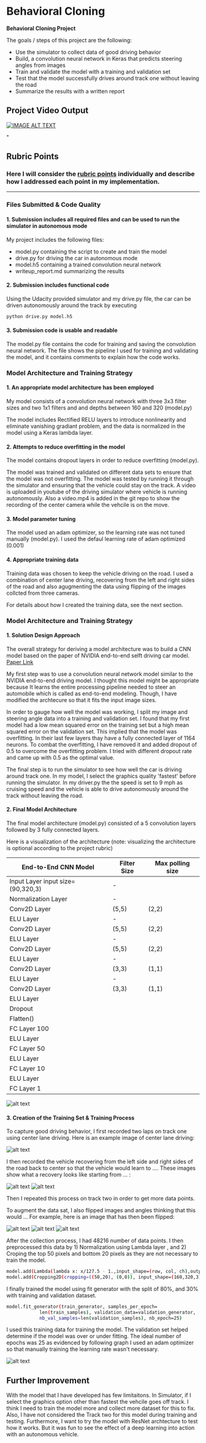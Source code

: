 # **Behavioral Cloning** 
**Behavioral Cloning Project**

The goals / steps of this project are the following:
* Use the simulator to collect data of good driving behavior
* Build, a convolution neural network in Keras that predicts steering angles from images
* Train and validate the model with a training and validation set
* Test that the model successfully drives around track one without leaving the road
* Summarize the results with a written report

## Project Video Output

[![IMAGE ALT TEXT](http://img.youtube.com/vi/DcfhG_C9Cqk/0.jpg)](https://www.youtube.com/watch?v=DcfhG_C9Cqk "Self Driving Car Output")

[//]: # (Image References)

[image1]: ./examples/placeholder.png "Model Visualization"
[image2]: ./examples/placeholder.png "Grayscaling"
[image3]: ./examples/center_camera.png "Center Camera Image"
[image4]: ./examples/left_camera.png "Left CameraImage"
[image5]: ./examples/right_camera.png "Right Camera Image"
[image6]: ./examples/flipped_center_camera.png "Flipped Center Camera Image"
[image7]: ./examples/flipped_left_camera.png "Flipped Left Camera Image"
[image8]: ./examples/flipped_right_camera.png "Flipped Right Camera Image"
[image9]: ./examples/validation.png "Training and Validation loss"
"

## Rubric Points
### Here I will consider the [rubric points](https://review.udacity.com/#!/rubrics/432/view) individually and describe how I addressed each point in my implementation.  

---
### Files Submitted & Code Quality

#### 1. Submission includes all required files and can be used to run the simulator in autonomous mode

My project includes the following files:
* model.py containing the script to create and train the model
* drive.py for driving the car in autonomous mode
* model.h5 containing a trained convolution neural network 
* writeup_report.md summarizing the results

#### 2. Submission includes functional code
Using the Udacity provided simulator and my drive.py file, the car can be driven autonomously around the track by executing 
```sh
python drive.py model.h5
```

#### 3. Submission code is usable and readable

The model.py file contains the code for training and saving the convolution neural network. The file shows the pipeline I used for training and validating the model, and it contains comments to explain how the code works.

### Model Architecture and Training Strategy

#### 1. An appropriate model architecture has been employed

My model consists of a convolution neural network with three 3x3 filter sizes and two 1x1 filters and and depths between 160 and 320 (model.py) 

The model includes Rectified RELU layers to introduce nonlinearity and eliminate vanishing gradiant problem, and the data is normalized in the model using a Keras lambda layer. 

#### 2. Attempts to reduce overfitting in the model

The model contains dropout layers in order to reduce overfitting (model.py). 

The model was trained and validated on different data sets to ensure that the model was not overfitting. The model was tested by running it through the simulator and ensuring that the vehicle could stay on the track. A video is uploaded in youtube of the driving simulator where vehicle is running autonomously. Also a video.mp4 is added in the git repo to show the recording of the center camera while the vehcile is on the move.

#### 3. Model parameter tuning

The model used an adam optimizer, so the learning rate was not tuned manually (model.py). I used the defaul learning rate of adam optimized (0.001)

#### 4. Appropriate training data

Training data was chosen to keep the vehicle driving on the road. I used a combination of center lane driving, recovering from the left and right sides of the road and also agugmenting the data using flipping of the images collcted from three cameras. 

For details about how I created the training data, see the next section. 

### Model Architecture and Training Strategy

#### 1. Solution Design Approach

The overall strategy for deriving a model architecture was to build a CNN model based on the paper of NVIDIA end-to-end selft driving car model. [Paper Link](https://arxiv.org/pdf/1604.07316.pdf)

My first step was to use a convolution neural network model similar to the NVIDIA end-to-end driving model. I thought this model might be appropriate because It learns the entire processing pipeline needed to steer an automobile which is called as end-to-end modeling. Though, I have modified the archtecure so that it fits the input image sizes.  

In order to gauge how well the model was working, I split my image and steering angle data into a training and validation set. I found that my first model had a low mean squared error on the training set but a high mean squared error on the validation set. This implied that the model was overfitting. In their last few layers thay have a fully connected layer of 1164 neurons. To combat the overfitting, I have removed it and added dropout of 0.5 to overcome the overfitting problem. I tried with different dropout rate and came up with 0.5 as the optimal value.

The final step is to run the simulator to see how well the car is driving around track one. In my model, I select the graphics quality 'fastest' before running the simulator. In my driver.py the the speed is set to 9 mph as cruising speed and the vehicle is able to drive autonomously around the track without leaving the road.

#### 2. Final Model Architecture

The final model architecture (model.py) consisted of a 5 convolution layers followed by 3 fully connected layers.

Here is a visualization of the architecture (note: visualizing the architecture is optional according to the project rubric)

   End-to-End CNN Model | Filter Size | Max polling size |
  -------------  |-------------  | -------------  | 
 Input Layer input size=(90,320,3) | - | 
 Normalization Layer | - |
 Conv2D Layer  | (5,5) | (2,2) |
 ELU Layer | - |
 Conv2D Layer  | (5,5) | (2,2) |
 ELU Layer | - |
 Conv2D Layer  | (5,5) | (2,2) |
 ELU Layer | -|
 Conv2D Layer  | (3,3) | (1,1) |
 ELU Layer | -|
 Conv2D Layer  | (3,3) | (1,1) |
 ELU Layer | 
Dropout |
Flatten() |
FC Layer 100 |
ELU Layer|
FC Layer 50|
ELU Layer|
FC Layer 10|
ELU Layer |
FC Layer 1|
  
![alt text][image1]

#### 3. Creation of the Training Set & Training Process

To capture good driving behavior, I first recorded two laps on track one using center lane driving. Here is an example image of center lane driving:

![alt text][image3]

I then recorded the vehicle recovering from the left side and right sides of the road back to center so that the vehicle would learn to .... These images show what a recovery looks like starting from ... :

![alt text][image4]
![alt text][image5]

Then I repeated this process on track two in order to get more data points.

To augment the data sat, I also flipped images and angles thinking that this would ... For example, here is an image that has then been flipped:

![alt text][image6]
![alt text][image7]
![alt text][image8]

After the collection process, I had 48216 number of data points. I then preprocessed this data by 1) Normalization using Lambda layer , and 2) Croping the top 50 pixels and bottom 20 pixels as they are not necessary to train the model.
```sh
model.add(Lambda(lambda x: x/127.5 - 1.,input_shape=(row, col, ch),output_shape=(row, col, ch)))
model.add(Cropping2D(cropping=((50,20), (0,0)), input_shape=(160,320,3)))
```



I finally trained the model using fit generator with the split of 80%, and 30% with training and validation dataset.
```sh
model.fit_generator(train_generator, samples_per_epoch= 
            len(train_samples), validation_data=validation_generator, 
            nb_val_samples=len(validation_samples), nb_epoch=25)
```

I used this training data for training the model. The validation set helped determine if the model was over or under fitting. The ideal number of epochs was 25 as evidenced by following graph I used an adam optimizer so that manually training the learning rate wasn't necessary.

![alt text][image9]

Further Improvement
----
With the model that I have developed has few limitaitons. In Simulator, if I select the graphics option other than fastest the vehcile goes off track. I think I need to train the model more and collect more dataset for this to fix. Also, I have not considered the Track two for this model during training and testing. Furthermore, I want to try the model with ResNet archtecture to test how it works. But it was fun to see the effect of a deep learning into action with an autonomous vehicle. 

